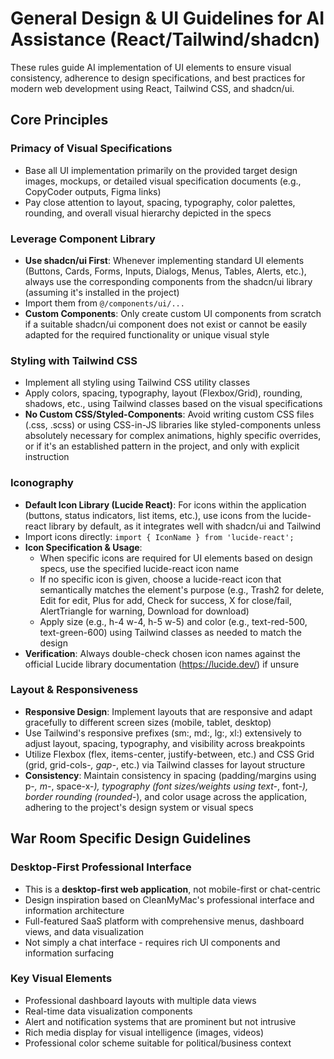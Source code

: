 # General Design & UI Guidelines for AI Assistance (React/Tailwind/shadcn)

These rules guide AI implementation of UI elements to ensure visual consistency, adherence to design specifications, and best practices for modern web development using React, Tailwind CSS, and shadcn/ui.

## Core Principles

### Primacy of Visual Specifications
- Base all UI implementation primarily on the provided target design images, mockups, or detailed visual specification documents (e.g., CopyCoder outputs, Figma links)
- Pay close attention to layout, spacing, typography, color palettes, rounding, and overall visual hierarchy depicted in the specs

### Leverage Component Library
- **Use shadcn/ui First**: Whenever implementing standard UI elements (Buttons, Cards, Forms, Inputs, Dialogs, Menus, Tables, Alerts, etc.), always use the corresponding components from the shadcn/ui library (assuming it's installed in the project)
- Import them from `@/components/ui/...`
- **Custom Components**: Only create custom UI components from scratch if a suitable shadcn/ui component does not exist or cannot be easily adapted for the required functionality or unique visual style

### Styling with Tailwind CSS
- Implement all styling using Tailwind CSS utility classes
- Apply colors, spacing, typography, layout (Flexbox/Grid), rounding, shadows, etc., using Tailwind classes based on the visual specifications
- **No Custom CSS/Styled-Components**: Avoid writing custom CSS files (.css, .scss) or using CSS-in-JS libraries like styled-components unless absolutely necessary for complex animations, highly specific overrides, or if it's an established pattern in the project, and only with explicit instruction

### Iconography
- **Default Icon Library (Lucide React)**: For icons within the application (buttons, status indicators, list items, etc.), use icons from the lucide-react library by default, as it integrates well with shadcn/ui and Tailwind
- Import icons directly: `import { IconName } from 'lucide-react';`
- **Icon Specification & Usage**:
  - When specific icons are required for UI elements based on design specs, use the specified lucide-react icon name
  - If no specific icon is given, choose a lucide-react icon that semantically matches the element's purpose (e.g., Trash2 for delete, Edit for edit, Plus for add, Check for success, X for close/fail, AlertTriangle for warning, Download for download)
  - Apply size (e.g., h-4 w-4, h-5 w-5) and color (e.g., text-red-500, text-green-600) using Tailwind classes as needed to match the design
- **Verification**: Always double-check chosen icon names against the official Lucide library documentation (https://lucide.dev/) if unsure

### Layout & Responsiveness
- **Responsive Design**: Implement layouts that are responsive and adapt gracefully to different screen sizes (mobile, tablet, desktop)
- Use Tailwind's responsive prefixes (sm:, md:, lg:, xl:) extensively to adjust layout, spacing, typography, and visibility across breakpoints
- Utilize Flexbox (flex, items-center, justify-between, etc.) and CSS Grid (grid, grid-cols-*, gap-*, etc.) via Tailwind classes for layout structure
- **Consistency**: Maintain consistency in spacing (padding/margins using p-*, m-*, space-x-*), typography (font sizes/weights using text-*, font-*), border rounding (rounded-*), and color usage across the application, adhering to the project's design system or visual specs

## War Room Specific Design Guidelines

### Desktop-First Professional Interface
- This is a **desktop-first web application**, not mobile-first or chat-centric
- Design inspiration based on CleanMyMac's professional interface and information architecture
- Full-featured SaaS platform with comprehensive menus, dashboard views, and data visualization
- Not simply a chat interface - requires rich UI components and information surfacing

### Key Visual Elements
- Professional dashboard layouts with multiple data views
- Real-time data visualization components
- Alert and notification systems that are prominent but not intrusive
- Rich media display for visual intelligence (images, videos)
- Professional color scheme suitable for political/business context
